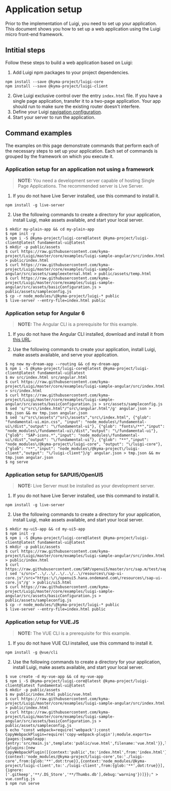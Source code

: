 # Application setup

Prior to the implementation of Luigi, you need to set up your application. This document shows you how to set up a web application using the Luigi micro front-end framework.

## Intitial steps

Follow these steps to build a web application based on Luigi:

1. Add Luigi npm packages to your project dependencies. 

````
npm install --save @kyma-project/luigi-core
npm install --save @kyma-project/luigi-client
````

2. Give Luigi exclusive control over the entry `index.html` file. If you have a single page application, transfer it to a two-page application. Your app should run  to make sure the existing router doesn't interfere.
3. Define your Luigi [navigation configuration](navigation-configuration.md).
4. Start your server to run the application.

## Command examples

The examples on this page demonstrate commands that perform each of the necessary steps to set up your application. Each set of commands is grouped by the framework on which you execute it.

### Application setup for an application not using a framework

>**NOTE:** You need a development server capable of hosting Single Page Applications. The recommended server is Live Server.

1. If you do not have Live Server installed, use this command to install it.

````
npm install -g live-server
````

2. Use the following commands to create a directory for your application, install Luigi, make assets available, and start your local server.

````
$ mkdir my-plain-app && cd my-plain-app
$ npm init -y
$ npm i -S @kyma-project/luigi-core@latest @kyma-project/luigi-client@latest fundamental-ui@latest
$ mkdir -p public/assets
$ curl https://raw.githubusercontent.com/kyma-project/Luigi/master/core/examples/luigi-sample-angular/src/index.html > public/index.html
$ curl https://raw.githubusercontent.com/kyma-project/Luigi/master/core/examples/luigi-sample-angular/src/assets/sampleexternal.html > public/assets/temp.html
$ curl https://raw.githubusercontent.com/kyma-project/Luigi/master/core/examples/luigi-sample-angular/src/assets/basicConfiguration.js > public/assets/sampleconfig.js
$ cp -r node_modules/\@kyma-project/luigi-* public
$ live-server --entry-file=index.html public

````

### Application setup for Angular 6

>**NOTE:** The Angular CLI is a prerequisite for this example.

1. If you do not have the Angular CLI installed, download and install it from [this URL](https://cli.angular.io/).

2. Use the following commands to create your application, install Luigi, make assets available, and serve your application.

````
$ ng new my-dream-app --routing && cd my-dream-app
$ npm i -S @kyma-project/luigi-core@latest @kyma-project/luigi-client@latest fundamental-ui@latest
$ mv src/index.html src/angular.html
$ curl https://raw.githubusercontent.com/kyma-project/Luigi/master/core/examples/luigi-sample-angular/src/index.html > src/index.html
$ curl https://raw.githubusercontent.com/kyma-project/Luigi/master/core/examples/luigi-sample-angular/src/assets/basicConfiguration.js > src/assets/sampleconfig.js
$ sed 's/"src\/index.html"/"src\/angular.html"/g' angular.json > tmp.json && mv tmp.json angular.json
$ sed 's/"src\/assets"/"src\/assets","src\/index.html", {"glob": "fundamental-ui.min.css", "input": "node_modules\/fundamental-ui\/dist","output": "\/fundamental-ui"}, {"glob": "fonts\/**","input": "node_modules\/fundamental-ui\/dist","output": "\/fundamental-ui"}, {"glob": "SAP-icons.*","input": "node_modules\/fundamental-ui\/dist","output": "\/fundamental-ui"}, {"glob": "**","input": "node_modules\/@kyma-project\/luigi-core", "output": "\/luigi-core"},{"glob": "**","input": "node_modules\/@kyma-project\/luigi-client","output": "\/luigi-client"}/g' angular.json > tmp.json && mv tmp.json angular.json
$ ng serve
````

### Application setup for SAPUI5/OpenUI5

>**NOTE:** Live Server must be installed as your development server.

1. If you do not have Live Server installed, use this command to install it.

````
npm install -g live-server
````

2. Use the following commands to create a directory for your application, install Luigi, make assets available, and start your local server.

````
$ mkdir my-ui5-app && cd my-ui5-app
$ npm init -y
$ npm i -S @kyma-project/luigi-core@latest @kyma-project/luigi-client@latest fundamental-ui@latest
$ mkdir -p public/assets
$ curl https://raw.githubusercontent.com/kyma-project/Luigi/master/core/examples/luigi-sample-angular/src/index.html > public/index.html
$ curl https://raw.githubusercontent.com/SAP/openui5/master/src/sap.m/test/sap/m/demokit/helloworld/index.html  | sed 's/src="..\/..\/..\/..\/..\/resources\/sap-ui-core.js"/src="https:\/\/openui5.hana.ondemand.com\/resources\/sap-ui-core.js"/g' > public/ui5.html
$ curl https://raw.githubusercontent.com/kyma-project/Luigi/master/core/examples/luigi-sample-angular/src/assets/basicConfiguration.js > public/assets/sampleconfig.js
$ cp -r node_modules/\@kyma-project/luigi-* public
$ live-server --entry-file=index.html public

````

### Application setup for VUE.JS

>**NOTE:** The VUE CLI is a prerequisite for this example.

1. If you do not have VUE CLI installed, use this command to install it.

````
npm install -g @vue/cli
````

2. Use the following commands to create a directory for your application, install Luigi, make assets available, and start your local server.

````
$ vue create -d my-vue-app && cd my-vue-app
$ npm i -S @kyma-project/luigi-core@latest @kyma-project/luigi-client@latest fundamental-ui@latest
$ mkdir -p public/assets
$ mv public/index.html public/vue.html
$ curl https://raw.githubusercontent.com/kyma-project/Luigi/master/core/examples/luigi-sample-angular/src/index.html > public/index.html
$ curl https://raw.githubusercontent.com/kyma-project/Luigi/master/core/examples/luigi-sample-angular/src/assets/basicConfiguration.js > public/assets/sampleconfig.js
$ echo "const webpack=require('webpack');const CopyWebpackPlugin=require('copy-webpack-plugin');module.exports={pages:{sampleapp:{entry:'src/main.js',template:'public/vue.html',filename:'vue.html'}},lintOnSave:true,runtimeCompiler:true,outputDir:'dist',configureWebpack:{plugins:[new CopyWebpackPlugin([{context:'public',to:'index.html',from:'index.html'},{context:'node_modules/@kyma-project/luigi-core',to:'./luigi-core',from:{glob:'**',dot:true}},{context:'node_modules/@kyma-project/luigi-client',to:'./luigi-client',from:{glob:'**',dot:true}}],{ignore:['.gitkeep','**/.DS_Store','**/Thumbs.db'],debug:'warning'})]}};" > vue.config.js
$ npm run serve
````